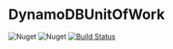 # DynamoDBUnitOfWork

![Nuget](https://img.shields.io/nuget/v/DynamoDBUnitOfWork.svg?label=Nuget%20Version&style=flat-square)
![Nuget](https://img.shields.io/nuget/dt/DynamoDBUnitOfWork.svg?label=Nuget%20Downloads&style=flat-square)
[![Build Status](https://dev.azure.com/evilpilaf/DynamoDB%20Unit%20of%20Work/_apis/build/status/MasterBuild?branchName=master)](https://dev.azure.com/evilpilaf/DynamoDB%20Unit%20of%20Work/_build/latest?definitionId=3&branchName=master)